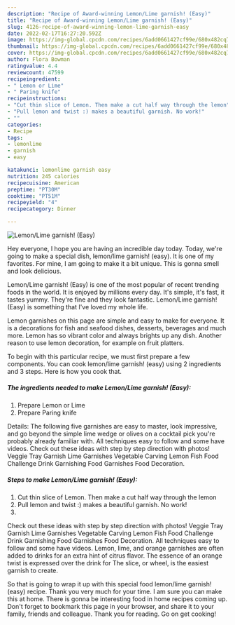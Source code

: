 ```yaml
---
description: "Recipe of Award-winning Lemon/Lime garnish! (Easy)"
title: "Recipe of Award-winning Lemon/Lime garnish! (Easy)"
slug: 4126-recipe-of-award-winning-lemon-lime-garnish-easy
date: 2022-02-17T16:27:20.592Z
image: https://img-global.cpcdn.com/recipes/6add0661427cf99e/680x482cq70/lemonlime-garnish-easy-recipe-main-photo.jpg
thumbnail: https://img-global.cpcdn.com/recipes/6add0661427cf99e/680x482cq70/lemonlime-garnish-easy-recipe-main-photo.jpg
cover: https://img-global.cpcdn.com/recipes/6add0661427cf99e/680x482cq70/lemonlime-garnish-easy-recipe-main-photo.jpg
author: Flora Bowman
ratingvalue: 4.4
reviewcount: 47599
recipeingredient:
- " Lemon or Lime"
- " Paring knife"
recipeinstructions:
- "Cut thin slice of Lemon. Then make a cut half way through the lemon"
- "Pull lemon and twist :) makes a beautiful garnish. No work!"
- ""
categories:
- Recipe
tags:
- lemonlime
- garnish
- easy

katakunci: lemonlime garnish easy 
nutrition: 245 calories
recipecuisine: American
preptime: "PT30M"
cooktime: "PT51M"
recipeyield: "4"
recipecategory: Dinner

---
```



![Lemon/Lime garnish! (Easy)](https://img-global.cpcdn.com/recipes/6add0661427cf99e/680x482cq70/lemonlime-garnish-easy-recipe-main-photo.jpg)

Hey everyone, I hope you are having an incredible day today. Today, we're going to make a special dish, lemon/lime garnish! (easy). It is one of my favorites. For mine, I am going to make it a bit unique. This is gonna smell and look delicious.

Lemon/Lime garnish! (Easy) is one of the most popular of recent trending foods in the world. It is enjoyed by millions every day. It's simple, it's fast, it tastes yummy. They're fine and they look fantastic. Lemon/Lime garnish! (Easy) is something that I've loved my whole life.

Lemon garnishes on this page are simple and easy to make for everyone. It is a decorations for fish and seafood dishes, desserts, beverages and much more. Lemon has so vibrant color and always brights up any dish. Another reason to use lemon decoration, for example on fruit platters.


To begin with this particular recipe, we must first prepare a few components. You can cook lemon/lime garnish! (easy) using 2 ingredients and 3 steps. Here is how you cook that.

<!--inarticleads1-->

##### The ingredients needed to make Lemon/Lime garnish! (Easy):

1. Prepare  Lemon or Lime
1. Prepare  Paring knife


Details: The following five garnishes are easy to master, look impressive, and go beyond the simple lime wedge or olives on a cocktail pick you&#39;re probably already familiar with. All techniques easy to follow and some have videos. Check out these ideas with step by step direction with photos! Veggie Tray Garnish Lime Garnishes Vegetable Carving Lemon Fish Food Challenge Drink Garnishing Food Garnishes Food Decoration. 

<!--inarticleads2-->

##### Steps to make Lemon/Lime garnish! (Easy):

1. Cut thin slice of Lemon. Then make a cut half way through the lemon
1. Pull lemon and twist :) makes a beautiful garnish. No work!
1. 


Check out these ideas with step by step direction with photos! Veggie Tray Garnish Lime Garnishes Vegetable Carving Lemon Fish Food Challenge Drink Garnishing Food Garnishes Food Decoration. All techniques easy to follow and some have videos. Lemon, lime, and orange garnishes are often added to drinks for an extra hint of citrus flavor. The essence of an orange twist is expressed over the drink for The slice, or wheel, is the easiest garnish to create. 

So that is going to wrap it up with this special food lemon/lime garnish! (easy) recipe. Thank you very much for your time. I am sure you can make this at home. There is gonna be interesting food in home recipes coming up. Don't forget to bookmark this page in your browser, and share it to your family, friends and colleague. Thank you for reading. Go on get cooking!
